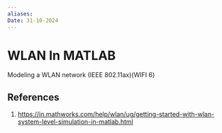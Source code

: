 ```yaml
---
aliases: 
Date: 31-10-2024
---
```

# WLAN In MATLAB
Modeling a WLAN network (IEEE 802.11ax)(WIFI 6) 


## References 

1. https://in.mathworks.com/help/wlan/ug/getting-started-with-wlan-system-level-simulation-in-matlab.html